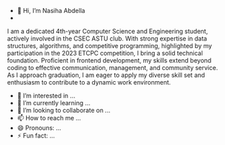 - 👋 Hi, I’m Nasiha Abdella
- 
I am a dedicated 4th-year Computer Science and Engineering student,
actively involved in the CSEC ASTU club. With strong expertise in data
structures, algorithms, and competitive programming, highlighted by my
participation in the 2023 ETCPC competition, I bring a solid technical
foundation. Proficient in frontend development, my skills extend beyond
coding to effective communication, management, and community service.
As I approach graduation, I am eager to apply my diverse skill set and
enthusiasm to contribute to a dynamic work environment.

- 👀 I’m interested in ...
- 🌱 I’m currently learning ...
- 💞️ I’m looking to collaborate on ...
- 📫 How to reach me ...
- 😄 Pronouns: ...
- ⚡ Fun fact: ...

<!---
muniab047/muniab047 is a ✨ special ✨ repository because its `README.md` (this file) appears on your GitHub profile.
You can click the Preview link to take a look at your changes.
--->
